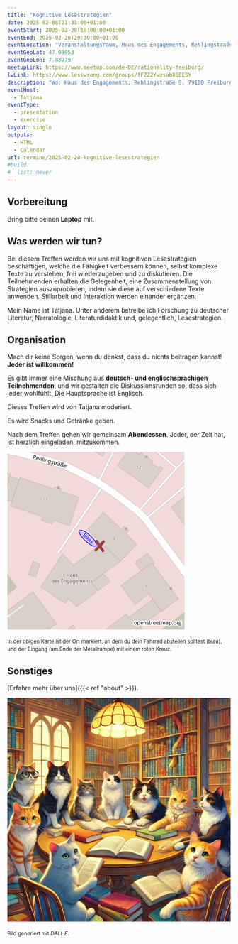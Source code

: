 ```yaml
---
title: "Kognitive Lesestrategien"
date: 2025-02-08T21:31:00+01:00
eventStart: 2025-02-28T18:00:00+01:00
eventEnd: 2025-02-28T20:30:00+01:00
eventLocation: "Veranstaltungsraum, Haus des Engagements, Rehlingstraße 9, 79100 Freiburg"
eventGeoLat: 47.98953
eventGeoLon: 7.83979
meetupLink: https://www.meetup.com/de-DE/rationality-freiburg/
lwLink: https://www.lesswrong.com/groups/fFZZ2Ywzsab86EESY
description: "Wo: Haus des Engagements, Rehlingstraße 9, 79100 Freiburg. Wann: Freitag, 28. Februar 2025 um 18:00 Uhr MEZ."
eventHost:
  - Tatjana
eventType:
  - presentation
  - exercise
layout: single
outputs:
  - HTML
  - Calendar
url: termine/2025-02-28-kognitive-lesestrategien
#build:
#  list: never
---
```


## Vorbereitung

Bring bitte deinen **Laptop** mit.


## Was werden wir tun?

Bei diesem Treffen werden wir uns mit kognitiven Lesestrategien beschäftigen, welche die Fähigkeit verbessern können, selbst komplexe Texte zu verstehen, frei wiederzugeben und zu diskutieren. Die Teilnehmenden erhalten die Gelegenheit, eine Zusammenstellung von Strategien auszuprobieren, indem sie diese auf verschiedene Texte anwenden. Stillarbeit und Interaktion werden einander ergänzen.

Mein Name ist Tatjana. Unter anderem betreibe ich Forschung zu deutscher Literatur, Narratologie, Literaturdidaktik und, gelegentlich, Lesestrategien.


## Organisation

Mach dir keine Sorgen, wenn du denkst, dass du nichts beitragen kannst! **Jeder ist willkommen!**

Es gibt immer eine Mischung aus **deutsch- und englischsprachigen Teilnehmenden**, und wir gestalten die Diskussionsrunden so, dass sich jeder wohlfühlt. Die Hauptsprache ist Englisch.

Dieses Treffen wird von Tatjana moderiert.

Es wird Snacks und Getränke geben.

Nach dem Treffen gehen wir gemeinsam **Abendessen**. Jeder, der Zeit hat, ist herzlich eingeladen, mitzukommen.

![Ort (Veranstaltungsraum, Haus des Engagements)](/images/hde-new-building-2.png)

<small>In der obigen Karte ist der Ort markiert, an dem du dein Fahrrad abstellen solltest (blau), und der Eingang (am Ende der Metallrampe) mit einem roten Kreuz.</small>


## Sonstiges

[Erfahre mehr über uns]({{< ref "about" >}}).

![Gruppe von Katzen, die kognitive Lesestrategien anwenden](cover.webp "Gruppe von Katzen, die kognitive Lesestrategien anwenden")

<small>Bild generiert mit _DALL·E_.</small>